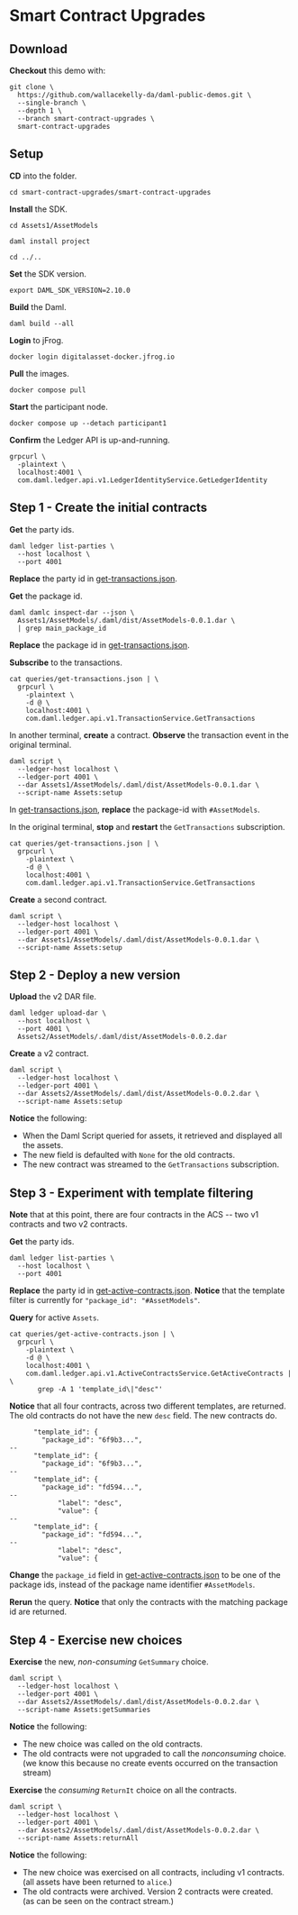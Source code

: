 # Smart Contract Upgrades

## Download

**Checkout** this demo with:

```
git clone \
  https://github.com/wallacekelly-da/daml-public-demos.git \
  --single-branch \
  --depth 1 \
  --branch smart-contract-upgrades \
  smart-contract-upgrades
```

## Setup

**CD** into the folder.

```
cd smart-contract-upgrades/smart-contract-upgrades
```

**Install** the SDK.

```
cd Assets1/AssetModels

daml install project

cd ../..
```

**Set** the SDK version.

```
export DAML_SDK_VERSION=2.10.0
```

**Build** the Daml.

```
daml build --all
```

**Login** to jFrog.

```
docker login digitalasset-docker.jfrog.io
```

**Pull** the images.

```
docker compose pull
```

**Start** the participant node.

```
docker compose up --detach participant1
```

**Confirm** the Ledger API is up-and-running.

```
grpcurl \
  -plaintext \
  localhost:4001 \
  com.daml.ledger.api.v1.LedgerIdentityService.GetLedgerIdentity
```

## Step 1 - Create the initial contracts

**Get** the party ids.

```
daml ledger list-parties \
  --host localhost \
  --port 4001
```

**Replace** the party id in [get-transactions.json](./queries/get-transactions.json).

**Get** the package id.

```
daml damlc inspect-dar --json \
  Assets1/AssetModels/.daml/dist/AssetModels-0.0.1.dar \
  | grep main_package_id
```

**Replace** the package id in [get-transactions.json](./queries/get-transactions.json).

**Subscribe** to the transactions.

```
cat queries/get-transactions.json | \
  grpcurl \
    -plaintext \
    -d @ \
    localhost:4001 \
    com.daml.ledger.api.v1.TransactionService.GetTransactions
```

In another terminal, **create** a contract. **Observe** the transaction event in the original terminal.

```
daml script \
  --ledger-host localhost \
  --ledger-port 4001 \
  --dar Assets1/AssetModels/.daml/dist/AssetModels-0.0.1.dar \
  --script-name Assets:setup
```

In [get-transactions.json](./queries/get-transactions.json), **replace** the package-id with `#AssetModels`.

In the original terminal, **stop** and **restart** the `GetTransactions` subscription.

```
cat queries/get-transactions.json | \
  grpcurl \
    -plaintext \
    -d @ \
    localhost:4001 \
    com.daml.ledger.api.v1.TransactionService.GetTransactions
```

**Create** a second contract.

```
daml script \
  --ledger-host localhost \
  --ledger-port 4001 \
  --dar Assets1/AssetModels/.daml/dist/AssetModels-0.0.1.dar \
  --script-name Assets:setup
```

## Step 2 - Deploy a new version

**Upload** the v2 DAR file.

```
daml ledger upload-dar \
  --host localhost \
  --port 4001 \
  Assets2/AssetModels/.daml/dist/AssetModels-0.0.2.dar
```

**Create** a v2 contract.

```
daml script \
  --ledger-host localhost \
  --ledger-port 4001 \
  --dar Assets2/AssetModels/.daml/dist/AssetModels-0.0.2.dar \
  --script-name Assets:setup
```

**Notice** the following:

* When the Daml Script queried for assets, it retrieved and displayed all the assets.
* The new field is defaulted with `None` for the old contracts.
* The new contract was streamed to the `GetTransactions` subscription.

## Step 3 - Experiment with template filtering

**Note** that at this point, there are four contracts in the ACS
-- two v1 contracts and two v2 contracts.

**Get** the party ids.

```
daml ledger list-parties \
  --host localhost \
  --port 4001
```

**Replace** the party id in [get-active-contracts.json](./queries/get-active-contracts.json).
**Notice** that the template filter is currently for `"package_id": "#AssetModels"`.

**Query** for active `Assets`.

```
cat queries/get-active-contracts.json | \
  grpcurl \
    -plaintext \
    -d @ \
    localhost:4001 \
    com.daml.ledger.api.v1.ActiveContractsService.GetActiveContracts | \
       grep -A 1 'template_id\|"desc"'
```

**Notice** that all four contracts, across two different templates, are returned.
The old contracts do not have the new `desc` field. The new contracts do.

```
      "template_id": {
        "package_id": "6f9b3...",
--
      "template_id": {
        "package_id": "6f9b3...",
--
      "template_id": {
        "package_id": "fd594...",
--
            "label": "desc",
            "value": {
--
      "template_id": {
        "package_id": "fd594...",
--
            "label": "desc",
            "value": {
```

**Change** the `package_id` field in [get-active-contracts.json](./queries/get-active-contracts.json)
to be one of the package ids, instead of the package name identifier `#AssetModels`.

**Rerun** the query. **Notice** that only the contracts with the matching package id are returned.





## Step 4 - Exercise new choices

**Exercise** the new, _non-consuming_ `GetSummary` choice.

```
daml script \
  --ledger-host localhost \
  --ledger-port 4001 \
  --dar Assets2/AssetModels/.daml/dist/AssetModels-0.0.2.dar \
  --script-name Assets:getSummaries
```

**Notice** the following:

* The new choice was called on the old contracts.
* The old contracts were not upgraded to call the _nonconsuming_ choice.
  (we know this because no create events occurred on the transaction stream)

**Exercise** the _consuming_ `ReturnIt` choice on all the contracts.

```
daml script \
  --ledger-host localhost \
  --ledger-port 4001 \
  --dar Assets2/AssetModels/.daml/dist/AssetModels-0.0.2.dar \
  --script-name Assets:returnAll
```

**Notice** the following:

* The new choice was exercised on all contracts, including v1 contracts.  
  (all assets have been returned to `alice`.)
* The old contracts were archived. Version 2 contracts were created.  
  (as can be seen on the contract stream.)
